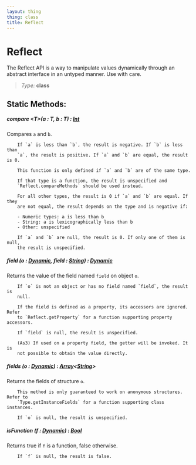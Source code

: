 ```yaml
---
layout: thing
thing: class
title: Reflect
---
```

# Reflect

The Reflect API is a way to manipulate values dynamically through an
	abstract interface in an untyped manner. Use with care.



> *Type:* **class**


## Static Methods:


##### **compare** &lt;T&gt;(a : T, b : T) : <a href="Int.html" class="type">Int</a>

Compares `a` and `b`.

		If `a` is less than `b`, the result is negative. If `b` is less than
		`a`, the result is positive. If `a` and `b` are equal, the result is 0.

		This function is only defined if `a` and `b` are of the same type.

		If that type is a function, the result is unspecified and
		`Reflect.compareMethods` should be used instead.

		For all other types, the result is 0 if `a` and `b` are equal. If they
		are not equal, the result depends on the type and is negative if:

		- Numeric types: a is less than b
		- String: a is lexicographically less than b
		- Other: unspecified

		If `a` and `b` are null, the result is 0. If only one of them is null,
		the result is unspecified.











##### **field** (o : <a href="Dynamic.html" class="type">Dynamic</a>, field : <a href="String.html" class="type">String</a>) : <a href="Dynamic.html" class="type">Dynamic</a>

Returns the value of the field named `field` on object `o`.

		If `o` is not an object or has no field named `field`, the result is
		null.

		If the field is defined as a property, its accessors are ignored. Refer
		to `Reflect.getProperty` for a function supporting property accessors.

		If `field` is null, the result is unspecified.

		(As3) If used on a property field, the getter will be invoked. It is
		not possible to obtain the value directly.











##### **fields** (o : <a href="Dynamic.html" class="type">Dynamic</a>) : <a href="Array.html" class="type">Array</a>&lt;<a href="String.html" class="type">String</a>&gt;

Returns the fields of structure `o`.

		This method is only guaranteed to work on anonymous structures. Refer to
		`Type.getInstanceFields` for a function supporting class instances.

		If `o` is null, the result is unspecified.











##### **isFunction** (f : <a href="Dynamic.html" class="type">Dynamic</a>) : <a href="Bool.html" class="type">Bool</a>

Returns true if `f` is a function, false otherwise.

		If `f` is null, the result is false.













